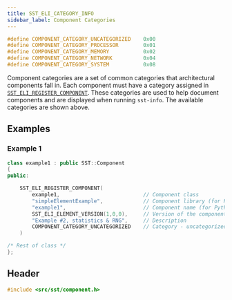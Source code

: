 ```yaml
---
title: SST_ELI_CATEGORY_INFO
sidebar_label: Component Categories
---
```


```cpp
#define COMPONENT_CATEGORY_UNCATEGORIZED    0x00
#define COMPONENT_CATEGORY_PROCESSOR        0x01
#define COMPONENT_CATEGORY_MEMORY           0x02
#define COMPONENT_CATEGORY_NETWORK          0x04
#define COMPONENT_CATEGORY_SYSTEM           0x08
```

Component categories are a set of common categories that architectural components fall in. Each component must have a category assigned in [`SST_ELI_REGISTER_COMPONENT`](../register/sst_eli_register_component). These categories are used to help document components and are displayed when running `sst-info`. The available categories are shown above.


## Examples

### Example 1
```cpp
class example1 : public SST::Component
{
public:

    SST_ELI_REGISTER_COMPONENT(
        example1,                           // Component class
        "simpleElementExample",             // Component library (for Python/library lookup)
        "example1",                         // Component name (for Python/library lookup)
        SST_ELI_ELEMENT_VERSION(1,0,0),     // Version of the component (not related to SST version)
        "Example #2, statistics & RNG",     // Description
        COMPONENT_CATEGORY_UNCATEGORIZED    // Category - uncategorized because this is an example, not an architectural component
    )

/* Rest of class */
};

```

## Header
```cpp
#include <src/sst/component.h>
```
